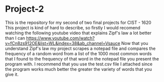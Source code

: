 # Project-2
This is the repository for my second of two final projects for CIST - 1620
This project is kind of hard to describe, so firstly I would recomend watching the following youtube video that explains Zipf's law a lot better than I can
https://www.youtube.com/watch?v=fCn8zs912OE&list=WL&index=38&ab_channel=Vsauce
Now that you understand Zipf's law my project scrapes a notepad file and compares the frequency of a random word from a list of the 1000 most common words that I found
to the frequency of that word in the notepad file you present the program with.
I recommend that you use the test.csv file I attached since the program works much better the greater the variety of words that you give it.
